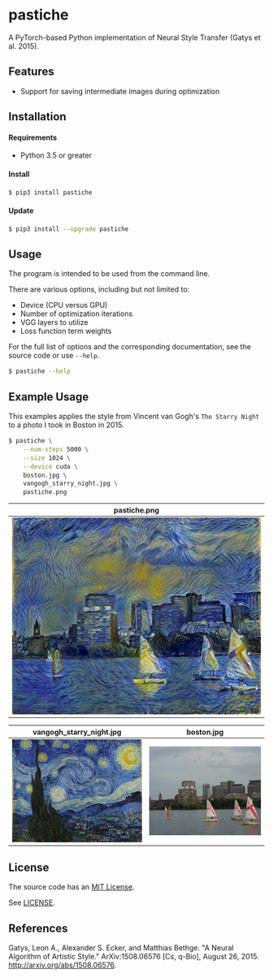 pastiche
========

A PyTorch-based Python implementation of Neural Style Transfer (Gatys et al. 2015).

Features
--------

- Support for saving intermediate images during optimization

Installation
------------

#### Requirements

- Python 3.5 or greater

#### Install

```sh
$ pip3 install pastiche
```

#### Update

```sh
$ pip3 install --upgrade pastiche
```

Usage
-----

The program is intended to be used from the command line.

There are various options, including but not limited to:
- Device (CPU versus GPU)
- Number of optimization iterations
- VGG layers to utilize
- Loss function term weights

For the full list of options and the corresponding documentation, see the source code or use `--help`.

```sh
$ pastiche --help
```

Example Usage
-------------

This examples applies the style from Vincent van Gogh's `The Starry Night` to a photo I took in Boston
in 2015.

```sh
$ pastiche \
    --num-steps 5000 \
    --size 1024 \
    --device cuda \
    boston.jpg \
    vangogh_starry_night.jpg \
    pastiche.png
```

| pastiche.png |      
|:------------:|
| <img src="https://github.com/dstein64/pastiche/blob/master/example/pastiche.png?raw=true" width="600"/> |

| vangogh_starry_night.jpg | boston.jpg |
|:------------------------:|:----------:|
| <img src="https://github.com/dstein64/pastiche/blob/master/example/vangogh_starry_night.jpg?raw=true" width="300"/> | <img src="https://github.com/dstein64/pastiche/blob/master/example/boston.jpg?raw=true" width="300"/> |


License
-------

The source code has an [MIT License](https://en.wikipedia.org/wiki/MIT_License).

See [LICENSE](https://github.com/dstein64/pastiche/blob/master/LICENSE).

References
----------

Gatys, Leon A., Alexander S. Ecker, and Matthias Bethge. "A Neural Algorithm of Artistic Style."
ArXiv:1508.06576 [Cs, q-Bio], August 26, 2015. http://arxiv.org/abs/1508.06576.
